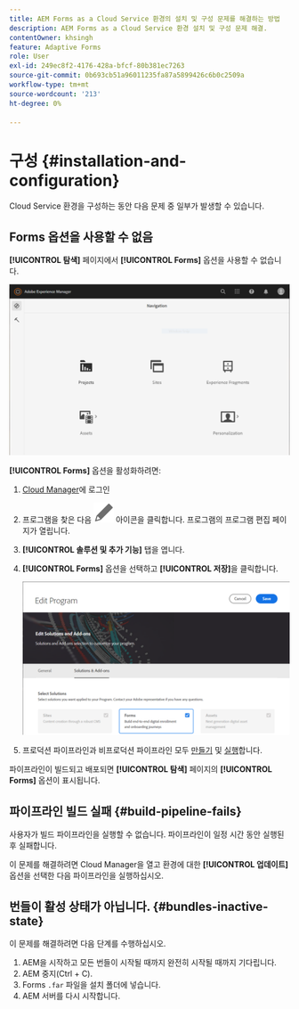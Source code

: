 ```yaml
---
title: AEM Forms as a Cloud Service 환경의 설치 및 구성 문제를 해결하는 방법
description: AEM Forms as a Cloud Service 환경 설치 및 구성 문제 해결.
contentOwner: khsingh
feature: Adaptive Forms
role: User
exl-id: 249ec8f2-4176-428a-bfcf-80b381ec7263
source-git-commit: 0b693cb51a96011235fa87a5899426c6b0c2509a
workflow-type: tm+mt
source-wordcount: '213'
ht-degree: 0%

---
```


# 구성 {#installation-and-configuration}

Cloud Service 환경을 구성하는 동안 다음 문제 중 일부가 발생할 수 있습니다.

## Forms 옵션을 사용할 수 없음

**[!UICONTROL 탐색]** 페이지에서 **[!UICONTROL Forms]** 옵션을 사용할 수 없습니다.

![Forms 옵션을 사용할 수 없습니다](assets/installation-configuration-forms-option-unavailable-troubleshooting.png)

**[!UICONTROL Forms]** 옵션을 활성화하려면:

1. [Cloud Manager](https://experience.adobe.com/)에 로그인
1. 프로그램을 찾은 다음 ![Forms 옵션을 사용할 수 없음](assets/Smock_Edit_18_N.svg) 아이콘을 클릭합니다. 프로그램의 프로그램 편집 페이지가 열립니다.
1. **[!UICONTROL 솔루션 및 추가 기능]** 탭을 엽니다.
1. **[!UICONTROL Forms]** 옵션을 선택하고 **[!UICONTROL 저장]**&#x200B;을 클릭합니다.

   ![Forms 옵션 선택](assets/installation-configuration-select-forms-option.png)
1. 프로덕션 파이프라인과 비프로덕션 파이프라인 모두 [만들기](https://experienceleague.adobe.com/docs/experience-manager-cloud-manager/using/how-to-use/configuring-pipeline.html?lang=ko#how-to-use) 및 [실행](https://experienceleague.adobe.com/docs/experience-manager-cloud-manager/using/how-to-use/deploying-code.html?lang=ko)합니다.

파이프라인이 빌드되고 배포되면 **[!UICONTROL 탐색]** 페이지의 **[!UICONTROL Forms]** 옵션이 표시됩니다.

<!--  
## Environment creation fails {#environment-creation-fails}

Users are unable to create an [!DNL AEM Forms] as a Cloud Service environment. The environment creation fails after running for some time.

A missing profile can lead to environment creation failure. Check that the profile exists in Admin Console. If the profile does not exist, perform the following steps to create the profile:

1. Log in to [Admin Console](https://adminconsole.adobe.com/). Use Adobe ID of administrator provisioned to use Automated Forms Conversion Service to login. Do not any other ID or Federated ID to login.
1. Click the **[!UICONTROL Automated Forms Conversion Service]** option.
1. Click **[!UICONTROL New Profile]** in the Products tab.
1. Specify Name, Display Name, and Description for the profile. Click **[!UICONTROL Done]**. A profile is created.

If the profile exists and issues still persist, contact Adobe Support. -->

## 파이프라인 빌드 실패 {#build-pipeline-fails}

사용자가 빌드 파이프라인을 실행할 수 없습니다. 파이프라인이 일정 시간 동안 실행된 후 실패합니다.

이 문제를 해결하려면 Cloud Manager을 열고 환경에 대한 **[!UICONTROL 업데이트]** 옵션을 선택한 다음 파이프라인을 실행하십시오.


## 번들이 활성 상태가 아닙니다. {#bundles-inactive-state}

이 문제를 해결하려면 다음 단계를 수행하십시오.

1. AEM을 시작하고 모든 번들이 시작될 때까지 완전히 시작될 때까지 기다립니다.
1. AEM 중지(Ctrl + C).
1. Forms `.far` 파일을 설치 폴더에 넣습니다.
1. AEM 서버를 다시 시작합니다.